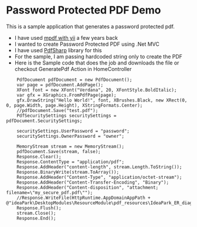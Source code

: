 # Password Protected PDF Demo

This is a sample application that generates a password protected pdf.

* I have used [mpdf with yii](https://github.com/kartik-v/yii2-mpdf) a few years back
* I wanted to create Password Protected PDF using .Net MVC
* I have used [PdfSharp](http://www.pdfsharp.net/) library for this
* For the sample, I am passing hardcoded string only to create the PDF
* Here is the Sample code that does the job and downloads the file or checkout GeneratePdf Action in HomeController

````Csharp
    PdfDocument pdfDocument = new PdfDocument();
    var page = pdfDocument.AddPage();
    XFont font = new XFont("Verdana", 20, XFontStyle.BoldItalic);
    var gfx = XGraphics.FromPdfPage(page);
    gfx.DrawString("Hello World!", font, XBrushes.Black, new XRect(0, 0, page.Width, page.Height), XStringFormats.Center);
    //pdfDocument.Save("test.pdf");
    PdfSecuritySettings securitySettings = pdfDocument.SecuritySettings;

    securitySettings.UserPassword = "password";
    securitySettings.OwnerPassword = "owner";

    MemoryStream stream = new MemoryStream();
    pdfDocument.Save(stream, false);
    Response.Clear();
    Response.ContentType = "application/pdf";
    Response.AddHeader("content-length", stream.Length.ToString());
    Response.BinaryWrite(stream.ToArray());
    Response.AddHeader("Content-Type", "application/octet-stream");
    Response.AddHeader("Content-Transfer-Encoding", "Binary");
    Response.AddHeader("Content-disposition", "attachment; filename=\"my_secure_pdf.pdf\"");
    //Response.WriteFile(HttpRuntime.AppDomainAppPath + @"ideaPark\DesktopModules\ResourceModule\pdf_resources\IdeaPark_ER_diagram.pdf");
    Response.Flush();
    stream.Close();
    Response.End();
````